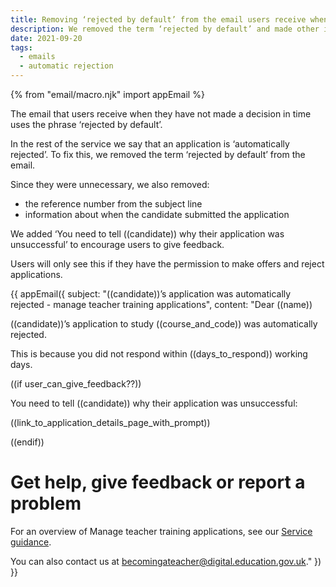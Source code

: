 ```yaml
---
title: Removing ‘rejected by default’ from the email users receive when they do not make a decision in time
description: We removed the term ‘rejected by default’ and made other improvements to the email about automatic rejection
date: 2021-09-20
tags:
  - emails
  - automatic rejection
---
```


{% from "email/macro.njk" import appEmail %}

The email that users receive when they have not made a decision in time uses the phrase ‘rejected by default’.

In the rest of the service we say that an application is ‘automatically rejected’. To fix this, we removed the term ‘rejected by default’ from the email.

Since they were unnecessary, we also removed:

- the reference number from the subject line
- information about when the candidate submitted the application

We added ‘You need to tell ((candidate)) why their application was unsuccessful’ to encourage users to give feedback.

Users will only see this if they have the permission to make offers and reject applications.

<!-- markdownlint-disable MD025 -->

{{ appEmail({
  subject: "((candidate))’s application was automatically rejected - manage teacher training applications",
  content: "Dear ((name))

((candidate))’s application to study ((course_and_code)) was automatically rejected.

This is because you did not respond within ((days_to_respond)) working days.

((if user_can_give_feedback??))

You need to tell ((candidate)) why their application was unsuccessful:

((link_to_application_details_page_with_prompt))

((endif))

# Get help, give feedback or report a problem

For an overview of Manage teacher training applications, see our [Service guidance](https://www.apply-for-teacher-training.service.gov.uk/provider/service-guidance).

You can also contact us at <becomingateacher@digital.education.gov.uk>."
}) }}

<!-- markdownlint-enable MD025 -->
